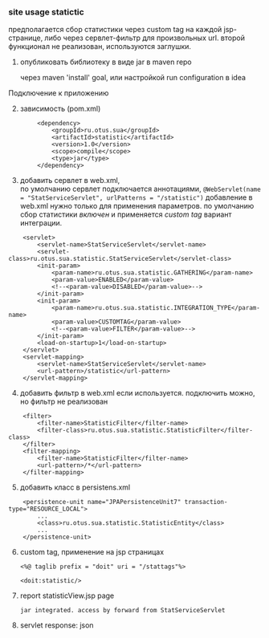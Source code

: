### site usage statictic

предполагается сбор статистики через custom tag на каждой jsp-странице, 
либо через сервлет-фильтр для произвольных url.
второй функционал не реализован, используются заглушки.

1) опубликовать библиотеку в виде jar в maven repo

    через maven 'install' goal, или настройкой run configuration в idea 


Подключение к приложению

2) зависимость (pom.xml)
```
        <dependency>
            <groupId>ru.otus.sua</groupId>
            <artifactId>statistic</artifactId>
            <version>1.0</version>
            <scope>compile</scope>
            <type>jar</type>
        </dependency>
```

3) добавить сервлет в web.xml,  
    по умолчанию сервлет подключается аннотациями, 
    `@WebServlet(name = "StatServiceServlet", urlPatterns = "/statistic")`
    добавление в web.xml нужно только для применения параметров.
    по умолчанию сбор статистики _включен_ и применяется _custom tag_ вариант интеграции.
``` 
    <servlet>
        <servlet-name>StatServiceServlet</servlet-name>
        <servlet-class>ru.otus.sua.statistic.StatServiceServlet</servlet-class>
        <init-param>
            <param-name>ru.otus.sua.statistic.GATHERING</param-name>
            <param-value>ENABLED</param-value>
            <!--<param-value>DISABLED</param-value>-->
        </init-param>
        <init-param>
            <param-name>ru.otus.sua.statistic.INTEGRATION_TYPE</param-name>
            <param-value>CUSTOMTAG</param-value>
            <!--<param-value>FILTER</param-value>-->
        </init-param>
        <load-on-startup>1</load-on-startup>
    </servlet>
    <servlet-mapping>
        <servlet-name>StatServiceServlet</servlet-name>
        <url-pattern>/statistic</url-pattern>
    </servlet-mapping>
```

4) добавить фильтр в web.xml если используется. 
    подключить можно, но фильтр не реализован
``` 
    <filter>
        <filter-name>StatisticFilter</filter-name>
        <filter-class>ru.otus.sua.statistic.StatisticFilter</filter-class>
    </filter>
    <filter-mapping>
        <filter-name>StatisticFilter</filter-name>
        <url-pattern>/*</url-pattern>
    </filter-mapping>
```

5) добавить класс в persistens.xml
```
    <persistence-unit name="JPAPersistenceUnit7" transaction-type="RESOURCE_LOCAL">
        ...
        <class>ru.otus.sua.statistic.StatisticEntity</class>
        ...
    </persistence-unit>
```    

6) custom tag, применение на jsp страницах
    
    `<%@ taglib prefix = "doit" uri = "/stattags"%>`

    `<doit:statistic/>`

7) report statisticView.jsp page

    `jar integrated. access by forward from StatServiceServlet`

8) servlet response: json

` `

